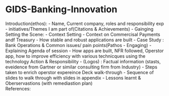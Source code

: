 # GIDS-Banking-Innovation

Introduction(ethos):
	- Name, Current company, roles and responsibility exp
	- initiatives/Themes I am part of(Citations & Achievements) - Gainging
Setting the Scene:
	- Context Setting
		- Context on Commercisal Payments andf Treasury
		- How stable and robust applications are built
		- Case Study : Bank Operations & Common issues/ pain points(Pathos - Engaging)
		- Explaining Agenda of session
			- How apps are built, NFR followed, Operstor app, how to improve efficiency with various technicques using the technology
Action & Responsibility
	- (Logos) : Factual information (stasts, eveidence from Gartner or similar consulting firm from Industry)
	- Steps taken to enrich operstor expereince
Deck walk-through
	- Sequence of slides to walk through with slides in appendix
	- Lessons learnt & Oberservastions (with remediastion plan)   
References:
